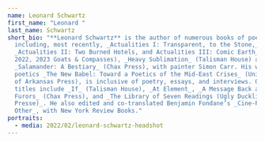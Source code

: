 ```yaml
---
name: Leonard Schwartz
first_name: "Leonard "
last_name: Schwartz
short_bio: "**Leonard Schwartz** is the author of numerous books of poetry,
  including, most recently, _Actualities I: Transparent, to the Stone,_
  _Actualities II: Two Burned Hotels, and Actualities III: Comic Earth_ (2021,
  2022, 2023 Goats & Compasses), _Heavy Sublimation_ (Talisman House) and
  _Salamander: A Bestiary_ (Chax Press), with painter Simon Carr. His work in
  poetics _The New Babel: Toward a Poetics of the Mid-East Crises_ (University
  of Arkansas Press), is inclusive of poetry, essays, and interviews. Other
  titles include _If_ (Talisman House), _At Element_, _A Message Back and Other
  Furors_ (Chax Press), and _The Library of Seven Readings (Ugly Duckling
  Presse)_. He also edited and co-translated Benjamin Fondane’s _Cine-Poems and
  Other_, with New York Review Books."
portraits:
  - media: 2022/02/leonard-schwartz-headshot
---
```

